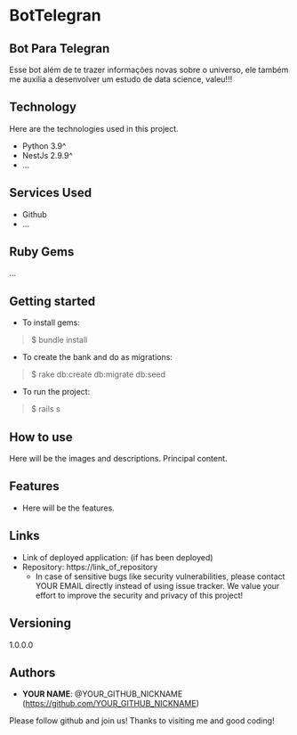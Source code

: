 # BotTelegran


 
## Bot Para Telegran
 
Esse bot além de te trazer informações novas sobre o universo, ele também me auxilia a desenvolver um estudo de data science, valeu!!!
 
 
## Technology 
 
Here are the technologies used in this project.
 
* Python 3.9^
* NestJs 2.9.9^
* ...
 
 
## Services Used
 
* Github
* ...
 
 
## Ruby Gems
...
 
## Getting started
 
* To install gems:
>    $ bundle install
* To create the bank and do as migrations:
>    $ rake db:create db:migrate db:seed
* To run the project:
>    $ rails s
 
## How to use
 
Here will be the images and descriptions. Principal content.
 
 
## Features
 
  - Here will be the features.
 
 
## Links
 
  - Link of deployed application: (if has been deployed)
  - Repository: https://link_of_repository
    - In case of sensitive bugs like security vulnerabilities, please contact
      YOUR EMAIL directly instead of using issue tracker. We value your effort
      to improve the security and privacy of this project!
 
 
## Versioning
 
1.0.0.0
 
 
## Authors
 
* **YOUR NAME**: @YOUR_GITHUB_NICKNAME (https://github.com/YOUR_GITHUB_NICKNAME)
 
 
Please follow github and join us!
Thanks to visiting me and good coding!
